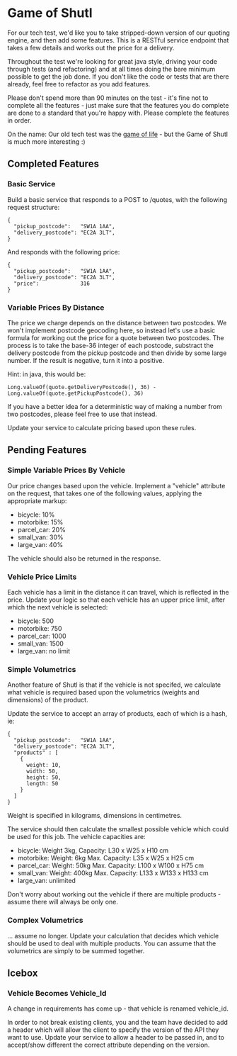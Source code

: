 # Game of Shutl

For our tech test, we'd like you to take stripped-down version of our quoting engine, and then add some features. This is a RESTful service endpoint that takes a few details and works out the price for a delivery.

Throughout the test we're looking for great java style, driving your code through tests (and refactoring) and at all times doing the bare minimum possible to get the job done. If you don't like the code or tests that are there already, feel free to refactor as you add features.

Please don't spend more than 90 minutes on the test - it's fine not to complete all the features - just make sure that the features you do complete are done to a standard that you're happy with. Please complete the features in order.

On the name: Our old tech test was the [game of life](http://en.wikipedia.org/wiki/Conway's_Game_of_Life) - but the Game of Shutl is much more interesting :)

## Completed Features

### Basic Service

Build a basic service that responds to a POST to /quotes, with the following request structure:

    {
      "pickup_postcode":   "SW1A 1AA",
      "delivery_postcode": "EC2A 3LT",
    }

And responds with the following price:

    {
      "pickup_postcode":   "SW1A 1AA",
      "delivery_postcode": "EC2A 3LT",
      "price":             316
    }

### Variable Prices By Distance

The price we charge depends on the distance between two postcodes. We won't implement postcode geocoding here, so instead let's use a basic formula for working out the price for a quote between two postcodes. The process is to take the base-36 integer of each postcode, substract the delivery postcode from the pickup postcode and then divide by some large number. If the result is negative, turn it into a positive.

Hint: in java, this would be:

    Long.valueOf(quote.getDeliveryPostcode(), 36) - Long.valueOf(quote.getPickupPostcode(), 36)

If you have a better idea for a deterministic way of making a number from two postcodes, please feel free to use that instead.

Update your service to calculate pricing based upon these rules.

## Pending Features

### Simple Variable Prices By Vehicle

Our price changes based upon the vehicle. Implement a "vehicle" attribute on the request, that takes one of the following values, applying the appropriate markup:

* bicycle: 10%
* motorbike: 15%
* parcel_car: 20%
* small_van: 30%
* large_van: 40%

The vehicle should also be returned in the response.

### Vehicle Price Limits

Each vehicle has a limit in the distance it can travel, which is reflected in the price. Update your logic so that each vehicle has an upper price limit, after which the next vehicle is selected:

* bicycle: 500
* motorbike: 750
* parcel_car: 1000
* small_van: 1500
* large_van: no limit

### Simple Volumetrics

Another feature of Shutl is that if the vehicle is not specifed, we calculate what vehicle is required based upon the volumetrics (weights and dimensions) of the product.

Update the service to accept an array of products, each of which is a hash, ie:

    {
      "pickup_postcode":   "SW1A 1AA",
      "delivery_postcode": "EC2A 3LT",
      "products" : [
        {
          weight: 10,
          width: 50,
          height: 50,
          length: 50
        }
      ]
    }

Weight is specified in kilograms, dimensions in centimetres.

The service should then calculate the smallest possible vehicle which could be used for this job. The vehicle capacities are:

* bicycle: Weight 3kg, Capacity: L30 x W25 x H10 cm
* motorbike: Weight: 6kg Max. Capacity: L35 x W25 x H25 cm
* parcel_car: Weight: 50kg Max. Capacity: L100 x W100 x H75 cm
* small_van: Weight: 400kg Max. Capacity: L133 x W133 x H133 cm
* large_van: unlimited

Don't worry about working out the vehicle if there are multiple products - assume there will always be only one.

### Complex Volumetrics

... assume no longer. Update your calculation that decides which vehicle should be used to deal with multiple products. You can assume that the volumetrics are simply to be summed together.

## Icebox

### Vehicle Becomes Vehicle_Id

A change in requirements has come up - that vehicle is renamed vehicle_id.

In order to not break existing clients, you and the team have decided to add a header which will allow the client to specify the version of the API they want to use. Update your service to allow a header to be passed in, and to accept/show different the correct attribute depending on the version.
